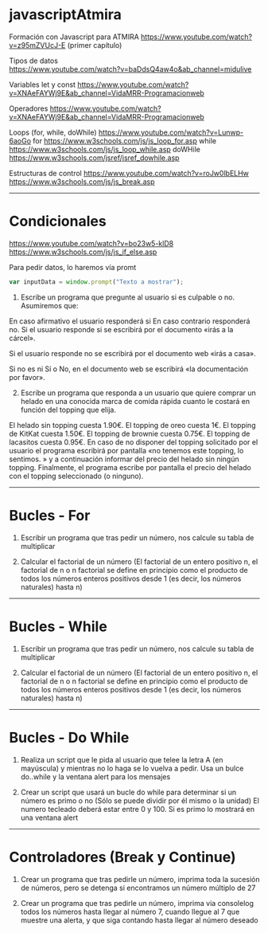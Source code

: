 # javascriptAtmira
Formación con Javascript para ATMIRA
https://www.youtube.com/watch?v=z95mZVUcJ-E (primer capítulo)


Tipos de datos  
https://www.youtube.com/watch?v=baDdsQ4aw4o&ab_channel=midulive

Variables let y const 
https://www.youtube.com/watch?v=XNAeFAYWj9E&ab_channel=VidaMRR-Programacionweb


Operadores 
https://www.youtube.com/watch?v=XNAeFAYWj9E&ab_channel=VidaMRR-Programacionweb


Loops (for, while, doWhile) 
https://www.youtube.com/watch?v=Lunwp-6aoGo
for
https://www.w3schools.com/js/js_loop_for.asp
while
https://www.w3schools.com/js/js_loop_while.asp
doWHile
https://www.w3schools.com/jsref/jsref_dowhile.asp


Estructuras de control 
https://www.youtube.com/watch?v=roJw0lbELHw
https://www.w3schools.com/js/js_break.asp



<hr>

# Condicionales
https://www.youtube.com/watch?v=bo23w5-klD8
https://www.w3schools.com/js/js_if_else.asp

Para pedir datos, lo haremos vía promt
```js
var inputData = window.prompt("Texto a mostrar");
```

1) Escribe un programa que pregunte al usuario si es culpable o no. Asumiremos que:

En caso afirmativo el usuario responderá si
En caso contrario responderá no.
Si el usuario responde si se escribirá por el documento «irás a la cárcel».

Si el usuario responde no se escribirá por el documento web «irás a casa».

Si no es ni Sí o No, en el documento web se escribirá «la documentación por favor».



2) Escribe un programa que responda a un usuario que quiere comprar un helado en una conocida marca de comida rápida cuanto le costará en función del topping que elija.

El helado sin topping cuesta 1.90€.
El topping de oreo cuesta 1€.
El topping de KitKat cuesta 1.50€.
El topping de brownie cuesta 0.75€.
El topping de lacasitos cuesta 0.95€.
En caso de no disponer del topping solicitado por el usuario el programa escribirá por pantalla «no tenemos este topping, lo sentimos. » y a continuación informar del precio del helado sin ningún topping.
Finalmente, el programa escribe por pantalla el precio del helado con el topping seleccionado (o ninguno).

<hr>

# Bucles - For

1) Escribir un programa que tras pedir un número, nos calcule su tabla de multiplicar

2) Calcular el factorial de un número (El factorial de un entero positivo n, el factorial de n o n factorial se define en principio como el producto de todos los números enteros positivos desde 1 (es decir, los números naturales) hasta n)

<hr>

# Bucles - While


1) Escribir un programa que tras pedir un número, nos calcule su tabla de multiplicar

2) Calcular el factorial de un número (El factorial de un entero positivo n, el factorial de n o n factorial se define en principio como el producto de todos los números enteros positivos desde 1 (es decir, los números naturales) hasta n)

<hr>

# Bucles - Do While

1) Realiza un script que le pida al usuario que telee la letra A (en mayúscula) y mientras no lo haga se lo vuelva a pedir. Usa un bulce do..while y la ventana alert para los mensajes

2) Crear un script que usará un bucle do while para determinar si un número es primo o no (Sólo se puede dividir por él mismo o la unidad) El numero tecleado deberá estar entre 0 y 100. Si es primo lo mostrará en una ventana alert

<hr>

# Controladores (Break y Continue)

1) Crear un programa que tras pedirle un número, imprima toda la sucesión de números, pero se detenga si encontramos un número múltiplo de 27

2) Crear un programa que tras pedirle un número, imprima via consolelog todos los números hasta llegar al número 7, cuando llegue al 7 que muestre una alerta, y que siga contando hasta llegar al número deseado
